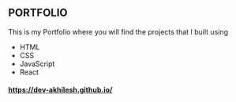 ## PORTFOLIO
This is my Portfolio where you will find the projects that I built using 
  - HTML
  - CSS
  - JavaScript
  - React
    
#### https://dev-akhilesh.github.io/
